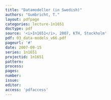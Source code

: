 ```yaml
---
title: "Datamodeller (in Swedish)"
authors: "Gumbricht, T."
layout: pdfpage
categories: lecture-1n1651
doctype: pdf
source: '<i>In1651</i>, 2007, KTH, Stockholm'
pdf: 03_data-models_v66.pdf
pageurl: '#'
date: 2007-09-15
series: 1n1651
projectid: 1n1651
pattern:
process:
pages:
number:
issue:
editor:
access: 'pdfaccess'
---
```

